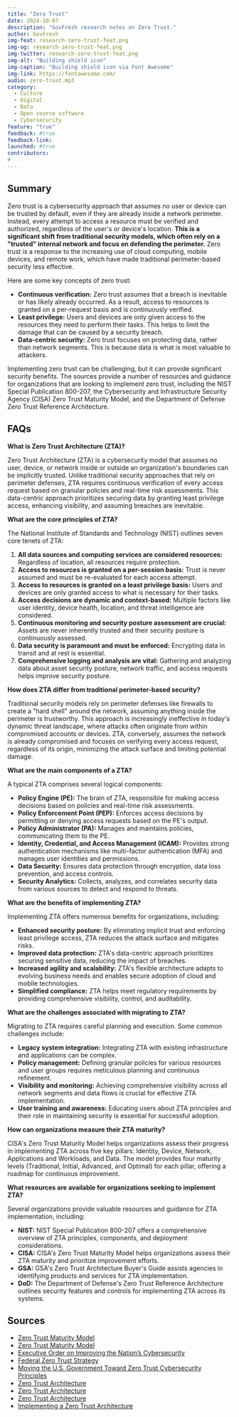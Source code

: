 ```yaml
---
title: "Zero Trust"
date: 2024-10-07
description: "GovFresh research notes on Zero Trust."
author: GovFresh
img-feat: research-zero-trust-feat.png
img-og: research-zero-trust-feat.png
img-twitter: research-zero-trust-feat.png
img-alt: "Building shield icon"
img-caption: "Building shield icon via Font Awesome"
img-link: https://fontawesome.com/
audio: zero-trust.mp3
category:
  - Culture
  - Digital
  - Data
  - Open source software
  - Cybersecurity
feature: "true"
feedback: #true
feedback-link: 
launched: #true
contributors:
#  - 
---
```


## Summary

Zero trust is a cybersecurity approach that assumes no user or device can be trusted by default, even if they are already inside a network perimeter. Instead, every attempt to access a resource must be verified and authorized, regardless of the user's or device's location. **This is a significant shift from traditional security models, which often rely on a "trusted" internal network and focus on defending the perimeter.** Zero trust is a response to the increasing use of cloud computing, mobile devices, and remote work, which have made traditional perimeter-based security less effective.

Here are some key concepts of zero trust:

* **Continuous verification:** Zero trust assumes that a breach is inevitable or has likely already occurred. As a result, access to resources is granted on a per-request basis and is continuously verified.
* **Least privilege:** Users and devices are only given access to the resources they need to perform their tasks. This helps to limit the damage that can be caused by a security breach.
* **Data-centric security:** Zero trust focuses on protecting data, rather than network segments. This is because data is what is most valuable to attackers.

Implementing zero trust can be challenging, but it can provide significant security benefits. The sources provide a number of resources and guidance for organizations that are looking to implement zero trust, including the NIST Special Publication 800-207, the Cybersecurity and Infrastructure Security Agency (CISA) Zero Trust Maturity Model, and the Department of Defense Zero Trust Reference Architecture.

## FAQs

**What is Zero Trust Architecture (ZTA)?**

Zero Trust Architecture (ZTA) is a cybersecurity model that assumes no user, device, or network inside or outside an organization's boundaries can be implicitly trusted. Unlike traditional security approaches that rely on perimeter defenses, ZTA requires continuous verification of every access request based on granular policies and real-time risk assessments. This data-centric approach prioritizes securing data by granting least privilege access, enhancing visibility, and assuming breaches are inevitable.

**What are the core principles of ZTA?**

The National Institute of Standards and Technology (NIST) outlines seven core tenets of ZTA:

1. **All data sources and computing services are considered resources:** Regardless of location, all resources require protection.
2. **Access to resources is granted on a per-session basis:** Trust is never assumed and must be re-evaluated for each access attempt.
3. **Access to resources is granted on a least privilege basis:** Users and devices are only granted access to what is necessary for their tasks.
4. **Access decisions are dynamic and context-based:** Multiple factors like user identity, device health, location, and threat intelligence are considered.
5. **Continuous monitoring and security posture assessment are crucial:** Assets are never inherently trusted and their security posture is continuously assessed.
6. **Data security is paramount and must be enforced:** Encrypting data in transit and at rest is essential.
7. **Comprehensive logging and analysis are vital:** Gathering and analyzing data about asset security posture, network traffic, and access requests helps improve security posture.

**How does ZTA differ from traditional perimeter-based security?**

Traditional security models rely on perimeter defenses like firewalls to create a "hard shell" around the network, assuming anything inside the perimeter is trustworthy. This approach is increasingly ineffective in today's dynamic threat landscape, where attacks often originate from within compromised accounts or devices. ZTA, conversely, assumes the network is already compromised and focuses on verifying every access request, regardless of its origin, minimizing the attack surface and limiting potential damage.

**What are the main components of a ZTA?**

A typical ZTA comprises several logical components:

* **Policy Engine (PE):** The brain of ZTA, responsible for making access decisions based on policies and real-time risk assessments.
* **Policy Enforcement Point (PEP):** Enforces access decisions by permitting or denying access requests based on the PE's output.
* **Policy Administrator (PA):** Manages and maintains policies, communicating them to the PE.
* **Identity, Credential, and Access Management (ICAM):** Provides strong authentication mechanisms like multi-factor authentication (MFA) and manages user identities and permissions.
* **Data Security:** Ensures data protection through encryption, data loss prevention, and access controls.
* **Security Analytics:** Collects, analyzes, and correlates security data from various sources to detect and respond to threats.

**What are the benefits of implementing ZTA?**

Implementing ZTA offers numerous benefits for organizations, including:

* **Enhanced security posture:** By eliminating implicit trust and enforcing least privilege access, ZTA reduces the attack surface and mitigates risks.
* **Improved data protection:** ZTA's data-centric approach prioritizes securing sensitive data, reducing the impact of breaches.
* **Increased agility and scalability:** ZTA's flexible architecture adapts to evolving business needs and enables secure adoption of cloud and mobile technologies.
* **Simplified compliance:** ZTA helps meet regulatory requirements by providing comprehensive visibility, control, and auditability.

**What are the challenges associated with migrating to ZTA?**

Migrating to ZTA requires careful planning and execution. Some common challenges include:

* **Legacy system integration:** Integrating ZTA with existing infrastructure and applications can be complex.
* **Policy management:** Defining granular policies for various resources and user groups requires meticulous planning and continuous refinement.
* **Visibility and monitoring:** Achieving comprehensive visibility across all network segments and data flows is crucial for effective ZTA implementation.
* **User training and awareness:** Educating users about ZTA principles and their role in maintaining security is essential for successful adoption.

**How can organizations measure their ZTA maturity?**

CISA's Zero Trust Maturity Model helps organizations assess their progress in implementing ZTA across five key pillars: Identity, Device, Network, Applications and Workloads, and Data. The model provides four maturity levels (Traditional, Initial, Advanced, and Optimal) for each pillar, offering a roadmap for continuous improvement.

**What resources are available for organizations seeking to implement ZTA?**

Several organizations provide valuable resources and guidance for ZTA implementation, including:

* **NIST:** NIST Special Publication 800-207 offers a comprehensive overview of ZTA principles, components, and deployment considerations.
* **CISA:** CISA's Zero Trust Maturity Model helps organizations assess their ZTA maturity and prioritize improvement efforts.
* **GSA:** GSA's Zero Trust Architecture Buyer's Guide assists agencies in identifying products and services for ZTA implementation.
* **DoD:** The Department of Defense's Zero Trust Reference Architecture outlines security features and controls for implementing ZTA across its systems.

## Sources

- [Zero Trust Maturity Model](https://www.cisa.gov/zero-trust-maturity-model)
- [Zero Trust Maturity Model](https://www.cisa.gov/sites/default/files/2023-04/zero_trust_maturity_model_v2_508.pdf)
- [Executive Order on Improving the Nation’s Cybersecurity](https://www.whitehouse.gov/briefing-room/presidential-actions/2021/05/12/executive-order-on-improving-the-nations-cybersecurity/)
- [Federal Zero Trust Strategy](https://zerotrust.cyber.gov/federal-zero-trust-strategy/)
- [Moving the U.S. Government Toward Zero Trust Cybersecurity Principles](https://zerotrust.cyber.gov/)
- [Zero Trust Architecture](https://csrc.nist.gov/pubs/sp/800/207/final)
- [Zero Trust Architecture](https://www.nist.gov/publications/zero-trust-architecture)
- [Zero Trust Architecture](https://nvlpubs.nist.gov/nistpubs/SpecialPublications/NIST.SP.800-207.pdf)
- [Implementing a Zero Trust Architecture](https://www.nccoe.nist.gov/sites/default/files/legacy-files/zt-arch-fact-sheet.pdf)
